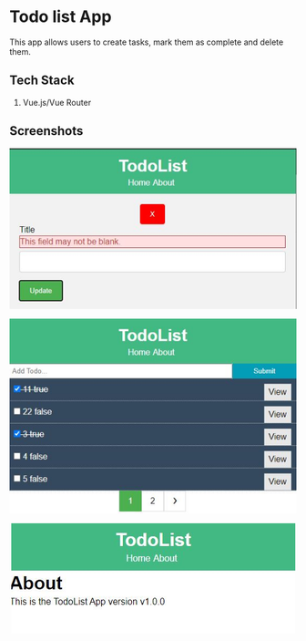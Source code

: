 # Todo list App

This app allows users to create tasks, mark them as complete and delete them.

## Tech Stack

1. Vue.js/Vue Router

## Screenshots


<p align="center">
  <img src="screenshots/detail.JPG" alt="Detail Page">
</p>


<p align="center">
  <img src="screenshots/app.JPG" alt="Index Page">
</p>

<p align="center">
  <img src="screenshots/about.JPG" alt="About Page">
</p>

